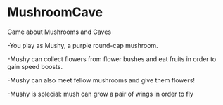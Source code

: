 # MushroomCave

Game about Mushrooms and Caves

-You play as Mushy, a purple round-cap mushroom.

-Mushy can collect flowers from flower bushes and eat fruits in order to gain speed boosts.

-Mushy can also meet fellow mushrooms and give them flowers!

-Mushy is splecial: mush can grow a pair of wings in order to fly
